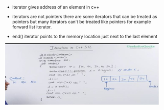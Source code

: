 - iterator gives address of an element in c++

- iterators are not pointers there are some iterators that can be treated as pointers but many iterators can't be treated like pointers for example forward list iterator.

- end() iterator points to the memory location just next to the last element

![](./images/iterator/img1.JPG)